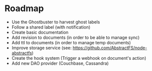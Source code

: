 # Roadmap

- Use the Ghostbuster to harvest ghost labels
- Follow a shared label (with notification)
- Create basic documentation
- Add revision to documents (in order to be able to manage sync)
- Add ttl to documents (in order to manage temp documents)
- Improve storage service (see: https://github.com/AbstractFS/node-abstractfs)
- Create the hook system (Trigger a webhook on document's action)
- Add new DAO provider (Couchbase, Cassandra)


